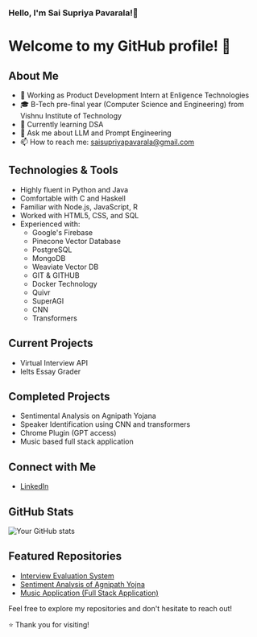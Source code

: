 ### Hello, I'm Sai Supriya Pavarala!👋

<!--
**SAISUPRIYAPAVARALA/SAISUPRIYAPAVARALA** is a ✨ _special_ ✨ repository because its `README.md` (this file) appears on your GitHub profile.

Here are some ideas to get you started:

- 🔭 I’m currently working on ...
- 🌱 I’m currently learning ...
- 👯 I’m looking to collaborate on ...
- 🤔 I’m looking for help with ...
- 💬 Ask me about ...
- 📫 How to reach me: ...
- 😄 Pronouns: ...
- ⚡ Fun fact: ...
-->
# Welcome to my GitHub profile! 🚀

## About Me
- 💼 Working as Product Development Intern at Enligence Technologies
- 🎓 B-Tech pre-final year (Computer Science and Engineering) from Vishnu Institute of Technology
- 🌱 Currently learning DSA
- 💬 Ask me about LLM and Prompt Engineering
- 📫 How to reach me: [saisupriyapavarala@gmail.com](mailto:saisupriyapavarala@gmail.com)

## Technologies & Tools
- Highly fluent in Python and Java
- Comfortable with C and Haskell
- Familiar with Node.js, JavaScript, R
- Worked with HTML5, CSS, and SQL
- Experienced with:
  - Google's Firebase
  - Pinecone Vector Database
  - PostgreSQL
  - MongoDB
  - Weaviate Vector DB
  - GIT & GITHUB
  - Docker Technology
  - Quivr
  - SuperAGI
  - CNN
  - Transformers
    

## Current Projects
- Virtual Interview API
- Ielts Essay Grader


## Completed Projects
- Sentimental Analysis on Agnipath Yojana
- Speaker Identification using CNN and transformers
- Chrome Plugin (GPT access)
- Music based full stack application


## Connect with Me
- [LinkedIn](www.linkedin.com/in/pavaralasaisupriya)


## GitHub Stats
![Your GitHub stats](https://github-readme-stats.vercel.app/api?username=SAISUPRIYAPAVARALA&show_icons=true)

## Featured Repositories
- [Interview Evaluation System](https://github.com/SAISUPRIYAPAVARALA/InterviewEvalSoftware)
- [Sentiment Analysis of Agnipath Yojna](https://github.com/SAISUPRIYAPAVARALA/Sentiment-Analysis-On-Agnipath-Scheme)
- [Music Application (Full Stack Application)](https://github.com/SAISUPRIYAPAVARALA/fullStack)

Feel free to explore my repositories and don't hesitate to reach out!

⭐️ Thank you for visiting!



